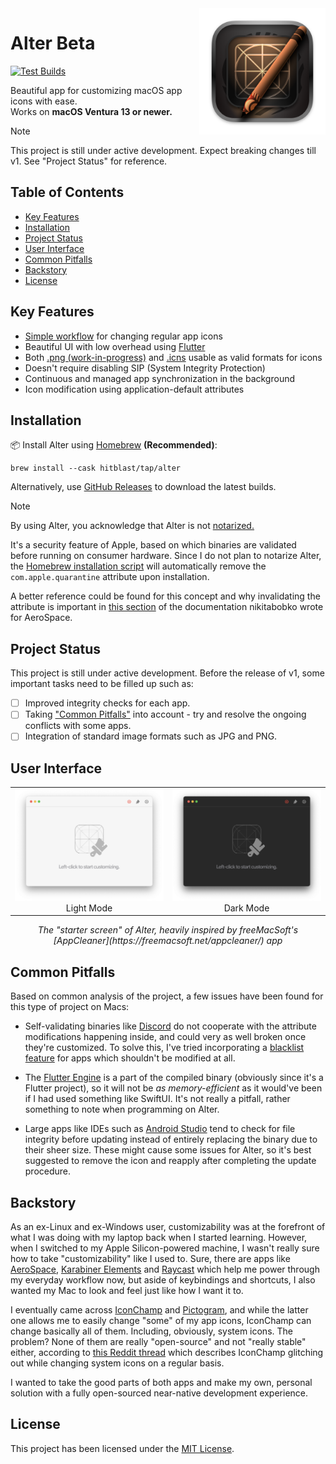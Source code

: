 <img src="macos/Runner/Assets.xcassets/AppIcon.appiconset/icon_512x512@2x.png" width="40%" height="40%" align="right" alt="Alter Icon">

# Alter Beta

[![Test Builds](https://github.com/hitblast/Alter/actions/workflows/build.yml/badge.svg)](https://github.com/hitblast/Alter/actions/workflows/build.yml)

Beautiful app for customizing macOS app icons with ease. <br>
Works on **macOS Ventura 13 or newer.**

> [!NOTE]
> This project is still under active development. Expect breaking changes till v1. See "Project Status" for reference.

## Table of Contents

- [Key Features](#key-features)
- [Installation](#installation)
- [Project Status](#project-status)
- [User Interface](#user-interface)
- [Common Pitfalls](#common-pitfalls)
- [Backstory](#backstory)
- [License](#license)

## Key Features

- [Simple workflow]() for changing regular app icons
- Beautiful UI with low overhead using [Flutter](https://flutter.dev/)
- Both [.png (work-in-progress)]() and [.icns]() usable as valid formats for icons
- Doesn't require disabling SIP (System Integrity Protection)
- Continuous and managed app synchronization in the background
- Icon modification using application-default attributes

## Installation

📦 Install Alter using [Homebrew](https://brew.sh/) **(Recommended)**:

```
brew install --cask hitblast/tap/alter
```

Alternatively, use [GitHub Releases](https://github.com/hitblast/alter/releases) to download the latest builds.

> [!NOTE]
> By using Alter, you acknowledge that Alter is not [notarized.](https://developer.apple.com/documentation/security/notarizing_macos_software_before_distribution)
>
> It's a security feature of Apple, based on which binaries are validated before running on consumer hardware. Since I do not plan to notarize Alter, the [Homebrew installation script]() will automatically remove the `com.apple.quarantine` attribute upon installation.
>
> A better reference could be found for this concept and why invalidating the attribute is important in [this section](https://developer.apple.com/documentation/security/notarizing_macos_software_before_distribution) of the documentation nikitabobko wrote for AeroSpace.

## Project Status

This project is still under active development. Before the release of v1, some important tasks need to be filled up such as:

- [ ] Improved integrity checks for each app.
- [ ] Taking ["Common Pitfalls"](#common-pitfalls) into account - try and resolve the ongoing conflicts with some apps.
- [ ] Integration of standard image formats such as JPG and PNG.

## User Interface

<div align="center">
    <table>
        <tr>
            <td align="center">
                <img src="static/demo_starter_screen_light.png">
                <br>
                Light Mode
            </td>
            <td align="center">
                <img src="static/demo_starter_screen_dark.png">
                <br>
                Dark Mode
            </td>
        </tr>
    </table>
    <i>The "starter screen" of Alter, heavily inspired by freeMacSoft's [AppCleaner](https://freemacsoft.net/appcleaner/) app</i>
</div>

## Common Pitfalls

Based on common analysis of the project, a few issues have been found for this type of project on Macs:

- Self-validating binaries like [Discord]() do not cooperate with the attribute
modifications happening inside, and could very as well broken once they're
customized. To solve this, I've tried incorporating a [blacklist feature]() for
apps which shouldn't be modified at all.

- The [Flutter Engine](https://github.com/flutter/engine) is a part of the
compiled binary (obviously since it's a Flutter project), so it will not be *as
memory-efficient* as it would've been if I had used something like SwiftUI. It's
not really a pitfall, rather something to note when programming on Alter.

- Large apps like IDEs such as [Android Studio]() tend to
check for file integrity before updating instead of entirely replacing the
binary due to their sheer size. These might cause some issues for Alter, so it's
best suggested to remove the icon and reapply after completing the update
procedure.

## Backstory
As an ex-Linux and ex-Windows user, customizability was at the forefront of what
I was doing with my laptop back when I started learning. However, when I
switched to my Apple Silicon-powered machine, I wasn't really sure how to take
"customizability" like I used to. Sure, there are apps like
[AeroSpace](https://github.com/nikitabobko/AeroSpace), [Karabiner
Elements](https://karabiner-elements.pqrs.org/) and
[Raycast](https://www.raycast.com/) which help me power through my everyday
workflow now, but aside of keybindings and shortcuts, I also wanted my Mac to
look and feel just like how I want it to.

I eventually came across
[IconChamp](https://www.macenhance.com/iconchamp.html)
and [Pictogram](https://pictogramapp.com/), and while the latter one allows me
to easily change "some" of my app icons, IconChamp can change basically all of
them. Including, obviously, system icons. The problem? None of them are really
"open-source" and not "really stable" either, according to [this Reddit
thread](https://www.reddit.com/r/macapps/comments/1dm1uad/has_iconchamp_been_abandoned/)
which describes IconChamp glitching out while changing system icons on a regular
basis.

I wanted to take the good parts of both apps and make my own, personal solution
with a fully open-sourced near-native development experience.

## License

This project has been licensed under the [MIT License](./LICENSE).
